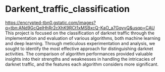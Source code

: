 # Darkent_traffic_classification
https://encrypted-tbn0.gstatic.com/images?q=tbn:ANd9GcQelHhRr2cXhK9RCt1xMSBxcQ-KaO_a7GqyvQ&usqp=CAU
This project is focused on the classification of darknet traffic through the implementation and evaluation 
of various algorithms, both machine learning and deep learning. Through meticulous experimentation 
and analysis, we sought to identify the most effective approach for distinguishing darknet activities. 
The comparison of algorithm performances provided valuable insights into their strengths and 
weaknesses in handling the intricacies of darknet traffic, and the features each algorithm considers 
more significant. 
